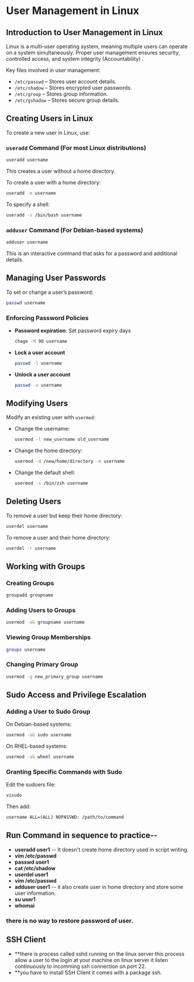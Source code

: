 # User Management in Linux

## Introduction to User Management in Linux
Linux is a multi-user operating system, meaning multiple users can operate on a system simultaneously. Proper user management ensures security, controlled access, and system integrity (Accountability) . 

Key files involved in user management:
- `/etc/passwd` – Stores user account details.
- `/etc/shadow` – Stores encrypted user passwords.
- `/etc/group` – Stores group information.
- `/etc/gshadow` – Stores secure group details.

## Creating Users in Linux
To create a new user in Linux, use:

### `useradd` Command (For most Linux distributions)
```bash
useradd username
```
This creates a user without a home directory.

To create a user with a home directory:
```bash
useradd -m username
```

To specify a shell:
```bash
useradd -s /bin/bash username
```

### `adduser` Command (For Debian-based systems)
```bash
adduser username
```
This is an interactive command that asks for a password and additional details.

## Managing User Passwords
To set or change a user’s password:
```bash
passwd username
```

### Enforcing Password Policies
- **Password expiration**: Set password expiry days
  ```bash
  chage -M 90 username
  ```
- **Lock a user account**
  ```bash
  passwd -l username
  ```
- **Unlock a user account**
  ```bash
  passwd -u username
  ```

## Modifying Users
Modify an existing user with `usermod`:
- Change the username:
  ```bash
  usermod -l new_username old_username
  ```
- Change the home directory:
  ```bash
  usermod -d /new/home/directory -m username
  ```
- Change the default shell:
  ```bash
  usermod -s /bin/zsh username
  ```

## Deleting Users
To remove a user but keep their home directory:
```bash
userdel username
```
To remove a user and their home directory:
```bash
userdel -r username
```

## Working with Groups
### Creating Groups
```bash
groupadd groupname
```

### Adding Users to Groups
```bash
usermod -aG groupname username
```

### Viewing Group Memberships
```bash
groups username
```

### Changing Primary Group
```bash
usermod -g new_primary_group username
```

## Sudo Access and Privilege Escalation
### Adding a User to Sudo Group
On Debian-based systems:
```bash
usermod -aG sudo username
```
On RHEL-based systems:
```bash
usermod -aG wheel username
```

### Granting Specific Commands with Sudo
Edit the sudoers file:
```bash
visudo
```
Then add:
```bash
username ALL=(ALL) NOPASSWD: /path/to/command
```


## Run Command in sequence to practice--
- **useradd user1** -- It doesn't create home directory used in script writing.
- **vim /etc/passwd**
- **passwd user1**
- **cat /etc/shadow**
- **userdel user1**
- **vim /etc/passwd**
- **adduser user1** -- it also create user in home directory and store some user information.
- **su user1**
- **whomai**
### there is no way to restore password of user.

## SSH Client
- **there is process called sshd running on the linux server this process allow a user  to the login at your machine on linux server it listen continuously to incomming ssh connection on port 22.
- **you have to install SSH Client it comes with a package ssh.
